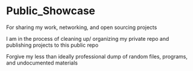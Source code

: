# Public_Showcase
For sharing my work, networking, and open sourcing projects

I am in the process of cleaning up/ organizing my private repo and publishing projects to this public repo

Forgive my less than ideally professional dump of random files, programs, and undocumented materials
